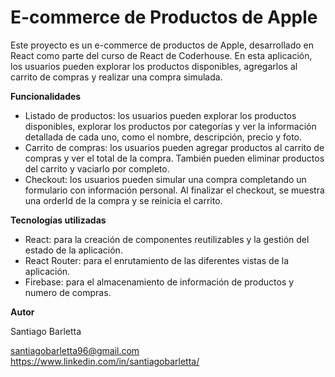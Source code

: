 # **E-commerce de Productos de Apple**

Este proyecto es un e-commerce de productos de Apple, desarrollado en React como parte del curso de React de Coderhouse. En esta aplicación, los usuarios pueden explorar los productos disponibles, agregarlos al carrito de compras y realizar una compra simulada.

**Funcionalidades**

- Listado de productos: los usuarios pueden explorar los productos disponibles, explorar los productos por categorías y ver la información detallada de cada uno, como el nombre, descripción, precio y foto.
- Carrito de compras: los usuarios pueden agregar productos al carrito de compras y ver el total de la compra. También pueden eliminar productos del carrito y vaciarlo por completo.
- Checkout: los usuarios pueden simular una compra completando un formulario con información personal. Al finalizar el checkout, se muestra una orderId de la compra y se reinicia el carrito.

**Tecnologías utilizadas**

- React: para la creación de componentes reutilizables y la gestión del estado de la aplicación.
- React Router: para el enrutamiento de las diferentes vistas de la aplicación.
- Firebase: para el almacenamiento de información de productos y numero de compras.

**Autor**

Santiago Barletta

santiagobarletta96@gmail.com
 https://www.linkedin.com/in/santiagobarletta/
